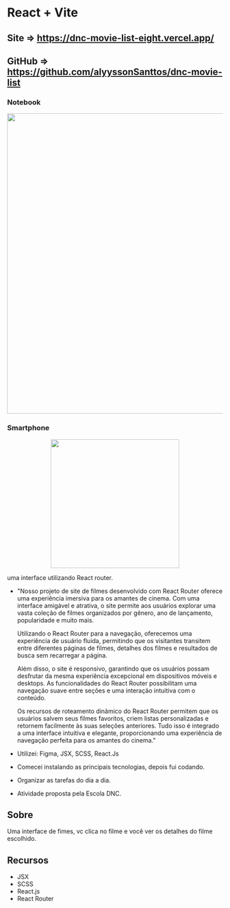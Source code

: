 # React + Vite

## Site => https://dnc-movie-list-eight.vercel.app/
## GitHub => https://github.com/alyyssonSanttos/dnc-movie-list

### Notebook

<div align="center">
  <img src="https://github.com/alyyssonSanttos/dnc-movie-list/assets/125829817/1bcb1ea4-36ae-428e-a5bb-df206ef0c57b" width="700px"/>
</div>

### Smartphone

<div align="center">
  <img src="https://github.com/alyyssonSanttos/dnc-movie-list/assets/125829817/136906ff-9d4d-4691-98ea-471bc4cb547d" width="300px"/>
</div>

uma interface utilizando React router.

- "Nosso projeto de site de filmes desenvolvido com React Router oferece uma experiência imersiva para os amantes de cinema. Com uma interface amigável e atrativa, o site permite aos usuários explorar uma vasta coleção de filmes organizados por gênero, ano de lançamento, popularidade e muito mais.

  Utilizando o React Router para a navegação, oferecemos uma experiência de usuário fluida, permitindo que os visitantes transitem entre diferentes páginas de filmes, detalhes dos filmes e resultados de busca     sem recarregar a página.

  Além disso, o site é responsivo, garantindo que os usuários possam desfrutar da mesma experiência excepcional em dispositivos móveis e desktops. As funcionalidades do React Router possibilitam uma navegação     suave entre seções e uma interação intuitiva com o conteúdo.

  Os recursos de roteamento dinâmico do React Router permitem que os usuários salvem seus filmes favoritos, criem listas personalizadas e retornem facilmente às suas seleções anteriores. Tudo isso é integrado a   uma interface intuitiva e elegante, proporcionando uma experiência de navegação perfeita para os amantes do cinema."


- Utilizei: Figma, JSX, SCSS, React.Js
- Comecei instalando as principais tecnologias, depois fui codando.
- Organizar as tarefas do dia a dia.
- Atividade proposta pela Escola DNC.

## Sobre

Uma interface de fimes, vc clica no filme e você ver os detalhes do filme escolhido.

## Recursos

- JSX
- SCSS
- React.js
- React Router

